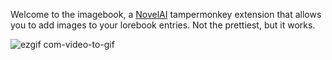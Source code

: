 Welcome to the imagebook, a [NovelAI](https://novelai.net/) tampermonkey extension that allows you to add images to your lorebook entries. Not the prettiest, but it works.

![ezgif com-video-to-gif](https://github.com/SalokinGreen/Imagebook/assets/50830205/bcdc7ecf-c778-4955-8e64-2e2b0314cdd9)
